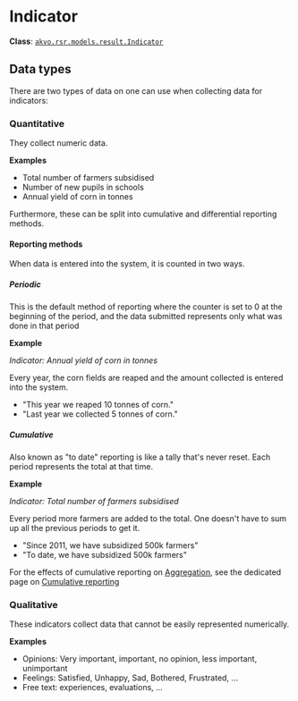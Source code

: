 # Indicator

**Class**: [`akvo.rsr.models.result.Indicator`](#akvo.rsr.models.result.Indicator)

## Data types

There are two types of data on one can use when collecting data for indicators:

### Quantitative

They collect numeric data.

**Examples**

 - Total number of farmers subsidised
 - Number of new pupils in schools
 - Annual yield of corn in tonnes

Furthermore, these can be split into cumulative and differential reporting methods.

#### Reporting methods

When data is entered into the system, it is counted in two ways.

##### Periodic

This is the default method of reporting where the counter is set to 0 at the beginning of the period,
 and the data submitted represents only what was done in that period

**Example**

_Indicator: Annual yield of corn in tonnes_

Every year, the corn fields are reaped and the amount collected is entered into the system.

 - "This year we reaped 10 tonnes of corn."
 - "Last year we collected 5 tonnes of corn."

##### Cumulative

Also known as "to date" reporting is like a tally that's never reset.
Each period represents the total at that time.

**Example**

_Indicator: Total number of farmers subsidised_

Every period more farmers are added to the total.
One doesn't have to sum up all the previous periods to get it.

 - "Since 2011, we have subsidized 500k farmers"
 - "To date, we have subsidized 500k farmers"

For the effects of cumulative reporting on [Aggregation](aggregation.md),
 see the dedicated page on [Cumulative reporting](cumulative_reporting.md)

### Qualitative

These indicators collect data that cannot be easily represented numerically.

**Examples**

 - Opinions: Very important, important, no opinion, less important, unimportant
 - Feelings: Satisfied, Unhappy, Sad, Bothered, Frustrated, ...
 - Free text: experiences, evaluations, ...
